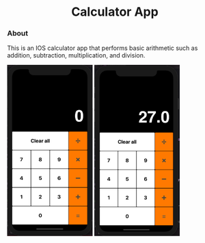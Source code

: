 <h1 align="center">Calculator App</h1>

<h3 align="left">About</h3>
<p>This is an IOS calculator app that performs basic arithmetic such as addition, subtraction, multiplication, and division.</p>

<img src="https://github.com/Commando20/IOS-App-Development/blob/Calculator/Calculator/Screenshots/calculatorPreview1.png" width="200" height="400" align="center"/>
<img src="https://github.com/Commando20/IOS-App-Development/blob/Calculator/Calculator/Screenshots/calculatorPreview2.png" width="200" height="400" align="center"/>
